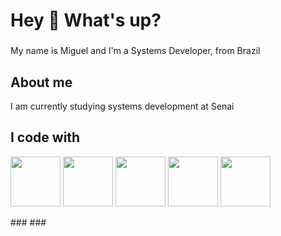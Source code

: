 <h1 align="left">Hey 👋 What's up?</h1>

###

<p align="left">My name is Miguel and I'm a Systems Developer, from Brazil</p>

###

<h2 align="left">About me</h2>
<p align="left">I am currently studying systems development at Senai</p>

###

###

<h2 align="left">I code with</h2>
<p><img src="https://cdn.jsdelivr.net/gh/devicons/devicon@latest/icons/java/java-original.svg" width="80"/> <img src="https://cdn.jsdelivr.net/gh/devicons/devicon@latest/icons/javascript/javascript-plain.svg" width="80"/> 
<img src="https://cdn.jsdelivr.net/gh/devicons/devicon@latest/icons/html5/html5-plain.svg"width="80"/>
<img src="https://cdn.jsdelivr.net/gh/devicons/devicon@latest/icons/css3/css3-plain.svg"  width = "80"/>
<img src="https://cdn.jsdelivr.net/gh/devicons/devicon@latest/icons/cplusplus/cplusplus-original.svg" width = "80" />
</p>
###
###
